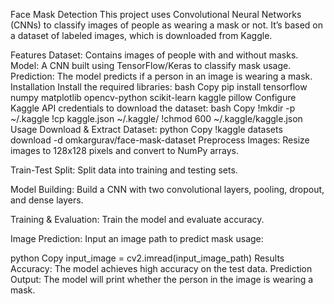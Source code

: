 Face Mask Detection
This project uses Convolutional Neural Networks (CNNs) to classify images of people as wearing a mask or not. It’s based on a dataset of labeled images, which is downloaded from Kaggle.

Features
Dataset: Contains images of people with and without masks.
Model: A CNN built using TensorFlow/Keras to classify mask usage.
Prediction: The model predicts if a person in an image is wearing a mask.
Installation
Install the required libraries:
bash
Copy
pip install tensorflow numpy matplotlib opencv-python scikit-learn kaggle pillow
Configure Kaggle API credentials to download the dataset:
bash
Copy
!mkdir -p ~/.kaggle
!cp kaggle.json ~/.kaggle/
!chmod 600 ~/.kaggle/kaggle.json
Usage
Download & Extract Dataset:
python
Copy
!kaggle datasets download -d omkargurav/face-mask-dataset
Preprocess Images: Resize images to 128x128 pixels and convert to NumPy arrays.

Train-Test Split: Split data into training and testing sets.

Model Building: Build a CNN with two convolutional layers, pooling, dropout, and dense layers.

Training & Evaluation: Train the model and evaluate accuracy.

Image Prediction: Input an image path to predict mask usage:

python
Copy
input_image = cv2.imread(input_image_path)
Results
Accuracy: The model achieves high accuracy on the test data.
Prediction Output: The model will print whether the person in the image is wearing a mask.
